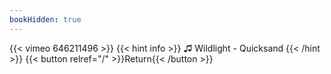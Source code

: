 ```yaml
---
bookHidden: true
---
```


{{< vimeo 646211496 >}}
{{< hint info >}}
♫ Wildlight - Quicksand
{{< /hint >}}
{{< button relref="/" >}}Return{{< /button >}}
